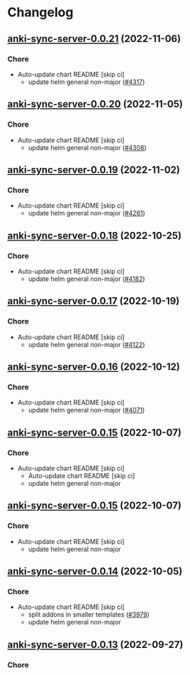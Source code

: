 # Changelog



## [anki-sync-server-0.0.21](https://github.com/truecharts/charts/compare/anki-sync-server-0.0.20...anki-sync-server-0.0.21) (2022-11-06)

### Chore

- Auto-update chart README [skip ci]
  - update helm general non-major ([#4317](https://github.com/truecharts/charts/issues/4317))




## [anki-sync-server-0.0.20](https://github.com/truecharts/charts/compare/anki-sync-server-0.0.19...anki-sync-server-0.0.20) (2022-11-05)

### Chore

- Auto-update chart README [skip ci]
  - update helm general non-major ([#4308](https://github.com/truecharts/charts/issues/4308))




## [anki-sync-server-0.0.19](https://github.com/truecharts/charts/compare/anki-sync-server-0.0.18...anki-sync-server-0.0.19) (2022-11-02)

### Chore

- Auto-update chart README [skip ci]
  - update helm general non-major ([#4261](https://github.com/truecharts/charts/issues/4261))




## [anki-sync-server-0.0.18](https://github.com/truecharts/charts/compare/anki-sync-server-0.0.17...anki-sync-server-0.0.18) (2022-10-25)

### Chore

- Auto-update chart README [skip ci]
  - update helm general non-major ([#4182](https://github.com/truecharts/charts/issues/4182))




## [anki-sync-server-0.0.17](https://github.com/truecharts/charts/compare/anki-sync-server-0.0.16...anki-sync-server-0.0.17) (2022-10-19)

### Chore

- Auto-update chart README [skip ci]
  - update helm general non-major ([#4122](https://github.com/truecharts/charts/issues/4122))




## [anki-sync-server-0.0.16](https://github.com/truecharts/charts/compare/anki-sync-server-0.0.15...anki-sync-server-0.0.16) (2022-10-12)

### Chore

- Auto-update chart README [skip ci]
  - update helm general non-major ([#4071](https://github.com/truecharts/charts/issues/4071))




## [anki-sync-server-0.0.15](https://github.com/truecharts/charts/compare/anki-sync-server-0.0.14...anki-sync-server-0.0.15) (2022-10-07)

### Chore

- Auto-update chart README [skip ci]
  - Auto-update chart README [skip ci]
  - update helm general non-major




## [anki-sync-server-0.0.15](https://github.com/truecharts/charts/compare/anki-sync-server-0.0.14...anki-sync-server-0.0.15) (2022-10-07)

### Chore

- Auto-update chart README [skip ci]
  - update helm general non-major




## [anki-sync-server-0.0.14](https://github.com/truecharts/charts/compare/anki-sync-server-0.0.13...anki-sync-server-0.0.14) (2022-10-05)

### Chore

- Auto-update chart README [skip ci]
  - split addons in smaller templates ([#3979](https://github.com/truecharts/charts/issues/3979))
  - update helm general non-major




## [anki-sync-server-0.0.13](https://github.com/truecharts/charts/compare/anki-sync-server-0.0.12...anki-sync-server-0.0.13) (2022-09-27)

### Chore
